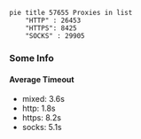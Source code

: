 
```mermaid
pie title 57655 Proxies in list
    "HTTP" : 26453
    "HTTPS": 8425
    "SOCKS" : 29905
```

### Some Info
#### Average Timeout

- mixed: 3.6s
- http: 1.8s
- https: 8.2s
- socks: 5.1s